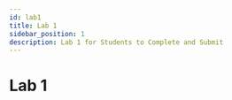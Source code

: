 ```yaml
---
id: lab1
title: Lab 1
sidebar_position: 1
description: Lab 1 for Students to Complete and Submit
---
```


# Lab 1

